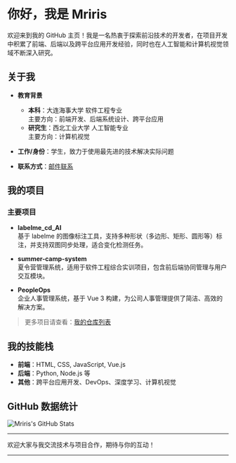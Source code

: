 # 你好，我是 Mriris

欢迎来到我的 GitHub 主页！我是一名热衷于探索前沿技术的开发者，在项目开发中积累了前端、后端以及跨平台应用开发经验，同时也在人工智能和计算机视觉领域不断深入研究。

## 关于我

- **教育背景**
    - **本科**：大连海事大学 软件工程专业  
      主要方向：前端开发、后端系统设计、跨平台应用
    - **研究生**：西北工业大学 人工智能专业  
      主要方向：计算机视觉

- **工作/身份**：学生，致力于使用最先进的技术解决实际问题
- **联系方式**：[邮件联系](mailto:mua-plus@qq.com)

## 我的项目

### 主要项目

- **labelme_cd_AI**  
  基于 labelme 的图像标注工具，支持多种形状（多边形、矩形、圆形等）标注，并支持双图同步处理，适合变化检测任务。

- **summer-camp-system**  
  夏令营管理系统，适用于软件工程综合实训项目，包含前后端协同管理与用户交互模块。

- **PeopleOps**  
  企业人事管理系统，基于 Vue 3 构建，为公司人事管理提供了简洁、高效的解决方案。

> 更多项目请查看：[我的仓库列表](https://github.com/Mriris?tab=repositories)

## 我的技能栈

- **前端**：HTML, CSS, JavaScript, Vue.js
- **后端**：Python, Node.js 等
- **其他**：跨平台应用开发、DevOps、深度学习、计算机视觉

## GitHub 数据统计

![Mriris's GitHub Stats](https://github-readme-stats.vercel.app/api?username=Mriris&show_icons=true&theme=radical)

---

欢迎大家与我交流技术与项目合作，期待与你的互动！

---